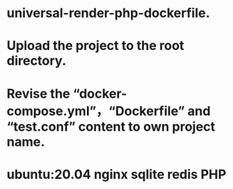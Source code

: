 # universal-render-php-dockerfile.
# Upload the project to the root directory.
# Revise the “docker-compose.yml”，“Dockerfile” and “test.conf” content to own project name.
# ubuntu:20.04 nginx sqlite redis PHP
